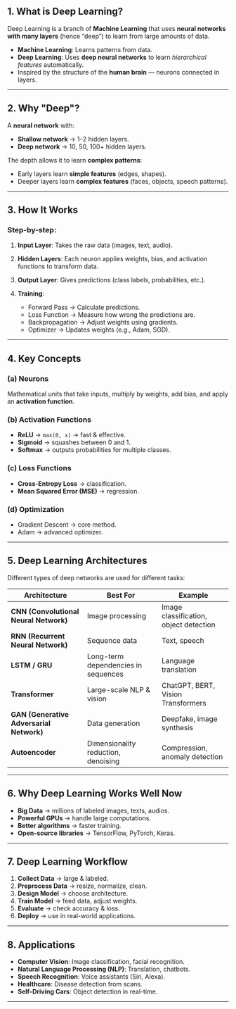 ## **1. What is Deep Learning?**

Deep Learning is a branch of **Machine Learning** that uses **neural networks with many layers** (hence “deep”) to learn from large amounts of data.

* **Machine Learning**: Learns patterns from data.
* **Deep Learning**: Uses **deep neural networks** to learn *hierarchical features* automatically.
* Inspired by the structure of the **human brain** — neurons connected in layers.

---

## **2. Why "Deep"?**

A **neural network** with:

* **Shallow network** → 1–2 hidden layers.
* **Deep network** → 10, 50, 100+ hidden layers.

The depth allows it to learn **complex patterns**:

* Early layers learn **simple features** (edges, shapes).
* Deeper layers learn **complex features** (faces, objects, speech patterns).

---

## **3. How It Works**

### Step-by-step:

1. **Input Layer**: Takes the raw data (images, text, audio).
2. **Hidden Layers**: Each neuron applies weights, bias, and activation functions to transform data.
3. **Output Layer**: Gives predictions (class labels, probabilities, etc.).
4. **Training**:

   * Forward Pass → Calculate predictions.
   * Loss Function → Measure how wrong the predictions are.
   * Backpropagation → Adjust weights using gradients.
   * Optimizer → Updates weights (e.g., Adam, SGD).

---

## **4. Key Concepts**

### **(a) Neurons**

Mathematical units that take inputs, multiply by weights, add bias, and apply an **activation function**.

### **(b) Activation Functions**

* **ReLU** → `max(0, x)` → fast & effective.
* **Sigmoid** → squashes between 0 and 1.
* **Softmax** → outputs probabilities for multiple classes.

### **(c) Loss Functions**

* **Cross-Entropy Loss** → classification.
* **Mean Squared Error (MSE)** → regression.

### **(d) Optimization**

* Gradient Descent → core method.
* Adam → advanced optimizer.

---

## **5. Deep Learning Architectures**

Different types of deep networks are used for different tasks:

| Architecture                             | Best For                            | Example                                |
| ---------------------------------------- | ----------------------------------- | -------------------------------------- |
| **CNN (Convolutional Neural Network)**   | Image processing                    | Image classification, object detection |
| **RNN (Recurrent Neural Network)**       | Sequence data                       | Text, speech                           |
| **LSTM / GRU**                           | Long-term dependencies in sequences | Language translation                   |
| **Transformer**                          | Large-scale NLP & vision            | ChatGPT, BERT, Vision Transformers     |
| **GAN (Generative Adversarial Network)** | Data generation                     | Deepfake, image synthesis              |
| **Autoencoder**                          | Dimensionality reduction, denoising | Compression, anomaly detection         |

---

## **6. Why Deep Learning Works Well Now**

* **Big Data** → millions of labeled images, texts, audios.
* **Powerful GPUs** → handle large computations.
* **Better algorithms** → faster training.
* **Open-source libraries** → TensorFlow, PyTorch, Keras.

---

## **7. Deep Learning Workflow**

1. **Collect Data** → large & labeled.
2. **Preprocess Data** → resize, normalize, clean.
3. **Design Model** → choose architecture.
4. **Train Model** → feed data, adjust weights.
5. **Evaluate** → check accuracy & loss.
6. **Deploy** → use in real-world applications.

---

## **8. Applications**

* **Computer Vision**: Image classification, facial recognition.
* **Natural Language Processing (NLP)**: Translation, chatbots.
* **Speech Recognition**: Voice assistants (Siri, Alexa).
* **Healthcare**: Disease detection from scans.
* **Self-Driving Cars**: Object detection in real-time.

---